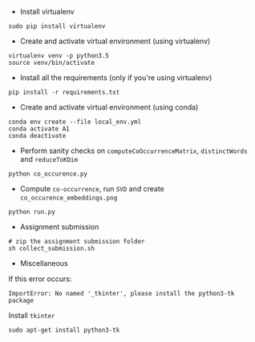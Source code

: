- Install virtualenv
```
sudo pip install virtualenv 
```

- Create and activate virtual environment (using virtualenv)
```
virtualenv venv -p python3.5
source venv/bin/activate
```

- Install all the requirements (only if you're using virtualenv)
```
pip install -r requirements.txt
```

- Create and activate virtual environment (using conda)
```
conda env create --file local_env.yml
conda activate A1
conda deactivate
```

- Perform sanity checks on `computeCoOccurrenceMatrix`, `distinctWords` and `reduceToKDim`
```
python co_occurence.py
```

- Compute `co-occurrence`, run `SVD` and create `co_occurence_embeddings.png`
```
python run.py
```

- Assignment submission
```
# zip the assignment submission folder
sh collect_submission.sh
```


- Miscellaneous

If this error occurs:
```
ImportError: No named '_tkinter', please install the python3-tk package
```
Install `tkinter`
```
sudo apt-get install python3-tk
```
